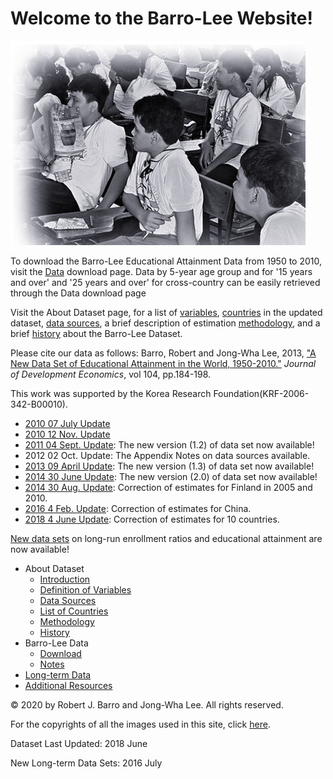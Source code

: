 ﻿
# Welcome to the Barro-Lee Website!

![](/main_bnw.jpg)

To download the Barro-Lee Educational Attainment Data from 1950 to 2010, visit the [Data](/Data.md) download page. Data by 5-year age group and for '15 years and over' and '25 years and over' for cross-country can be easily retrieved through the Data download page 

Visit the About Dataset page, for a list of [variables](/Aboutdataset/Def.md), [countries](/Aboutdataset/Listcountries.md) in the updated dataset, [data sources](/Aboutdataset/Datasource.md), a brief description of estimation [methodology](/Aboutdataset/Methodology.md), and a brief [history](/Aboutdataset/History.md) about the Barro-Lee Dataset.

Please cite our data as follows: Barro, Robert and Jong-Wha Lee, 2013, ["A New Data Set of Educational Attainment in the World, 1950-2010."](https://doi.org/10.1016/j.jdeveco.2012.10.001) *Journal of Development Economics*, vol 104, pp.184-198.

This work was supported by the Korea Research Foundation(KRF-2006-342-B00010).

 - [2010 07 July Update](UpdateNote/2010July.md)
 - [2010 12 Nov. Update](UpdateNote/2010Nov.md)
 - [2011 04 Sept. Update](UpdateNote/2011Sept.md): The new version (1.2) of data set now available!
 - 2012 02 Oct. Update: The Appendix Notes on data sources available.
 - [2013 09 April Update](UpdateNote/2013April.md): The new version (1.3) of data set now available!
 - [2014 30 June Update](UpdateNote/2014June.md): The new version (2.0) of data set now available!
 - [2014 30 Aug. Update](UpdateNote/2014Aug.md): Correction of estimates for Finland in 2005 and 2010.
 - [2016 4 Feb. Update](UpdateNote/2016Feb.md): Correction of estimates for China.
 - [2018 4 June Update](UpdateNote/2018June.md): Correction of estimates for 10 countries.

[New data sets](/LongTermData.md) on long-run enrollment ratios and educational attainment are now available!

 - About Dataset
	 - [Introduction](/Aboutdataset/Introduction.md)
	 - [Definition of Variables](/Aboutdataset/Def.md)
	 - [Data Sources](/Aboutdataset/Datasource.md)
	 - [List of Countries](/Aboutdataset/Listcountries.md)
	 - [Methodology](/Aboutdataset/Methodology.md)
	 - [History](/Aboutdataset/History.md)
 - Barro-Lee Data
	 - [Download](/Data.md)
	 - [Notes](/Note.md)
 - [Long-term Data](/LongTermData.md)
 - [Additional Resources](/Related.md)
 
© 2020 by Robert J. Barro and Jong-Wha Lee. All rights reserved.

For the copyrights of all the images used in this site, click [here](/ImageCopyright.md).

Dataset Last Updated: 2018 June 

New Long-term Data Sets: 2016 July 
